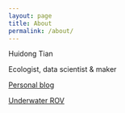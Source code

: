 ```yaml
---
layout: page
title: About
permalink: /about/
---
```


Huidong Tian

Ecologist, data scientist & maker

[Personal blog](http://withr.me)

[Underwater ROV](http://ecorov.com)

